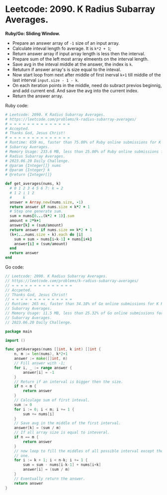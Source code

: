 # Leetcode: 2090. K Radius Subarray Averages.


**Ruby/Go: Sliding Window.**

- Prepare an answer array of `-1` size of an input array.
- Calculate inteval length fo average. It is `k*2 + 1`;
- Return answer array if input array length is less then the interval. 
- Prepare sum of the left most array elmeents on the interval length.
- Save avg in the inteval middle at the answer, the index is `k`.
- Retuturn if answer array's is size equal to the inteval.
- Now start loop from next after middle of first inerval `k+1` till middle of
  the last interval `input.size - 1 - k`.
- On each iteration points in the middle, need do subract previos beginnig, and
  add current end. And save the avg into the current index.
- Return the answer array.


Ruby code:
```Ruby
# Leetcode: 2090. K Radius Subarray Averages.
# https://leetcode.com/problems/k-radius-subarray-averages/
# = = = = = = = = = = = = = =
# Accepted.
# Thanks God, Jesus Christ!
# = = = = = = = = = = = = = =
# Runtime: 659 ms, faster than 75.00% of Ruby online submissions for K Radius
# Subarray Averages.
# Memory Usage: 233.6 MB, less than 25.00% of Ruby online submissions for K
# Radius Subarray Averages.
# 2023.06.20 Daily Challenge.
# @param {Integer[]} nums
# @param {Integer} k
# @return {Integer[]}

def get_averages(nums, k)
  # 0 1 2 3 4 5 6 7: k = 2
  # 1 2 i 1 2
  #     k
  answer = Array.new(nums.size, -1)
  return answer if nums.size < k*2 + 1
  # Step one generate sum.
  sum = nums[0...(k*2 + 1)].sum 
  amount = 2*k+1
  answer[k] = (sum/amount)
  return answer if nums.size == k*2 + 1
  (k+1...nums.size - k).each do |i|
    sum = sum - nums[i-k-1] + nums[i+k]
    answer[i] = (sum/amount)
  end
  return answer
end
```

Go code:
```Go
// Leetcode: 2090. K Radius Subarray Averages.
// https://leetcode.com/problems/k-radius-subarray-averages/
// = = = = = = = = = = = = = =
// Accpeted.
// Thanks God, Jesus Christ!
// = = = = = = = = = = = = = =
// Runtime: 265 ms, faster than 34.18% of Go online submissions for K Radius
// Subarray Averages.
// Memory Usage: 11.5 MB, less than 25.32% of Go online submissions for K Radius
// Subarray Averages.
// 2023.06.20 Daily Challenge.

package main

import ()

func getAverages(nums []int, k int) []int {
	n, m := len(nums), k*2+1
	answer := make([]int, n)
	// Fill answer with -1;
	for i, _ := range answer {
		answer[i] = -1
	}
	// Return if an interval is bigger then the size.
	if n < m {
		return answer
	}
	// Calculage sum of first inteval.
	sum := 0
	for i := 0; i < m; i += 1 {
		sum += nums[i]
	}
	// Save avg in the middle of the first interval.
	answer[k] = (sum / m)
	// If all array size is equal to inteveral.
	if n == m {
		return answer
	}
	// now loop to fill the middles of all possible interval except the first
	// one.
	for i := k + 1; i < n-k; i += 1 {
		sum = sum - nums[i-k-1] + nums[i+k]
		answer[i] = (sum / m)
	}
	// Eventually return the answer.
	return answer
}
```
